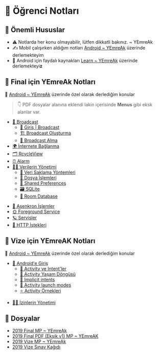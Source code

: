 # 📕 Öğrenci Notları

## 📢 Önemli Hususlar

- ⚠️ Notlarda her konu olmayabilir, lütfen dikkatli bakınız. ~ YEmreAk
- ✍ Mobil çalışırken aldığım notları [Android ~ YEmreAk](https://android.yemreak.com/) üzerinde derlemekteyim
- 🌟 Android için faydalı kaynakları [Learn ~ YEmreAk](https://learn.yemreak.com/android) üzerinde derlemekteyi**z**

## 📅 Final için YEmreAk Notları

🌟 [Android ~ YEmreAk](https://android.yemreak.com/) üzerinde özel olarak derlediğim konular

> 👇 PDF dosyalar alanına eklendi lakin içerisinde **Menus** gibi eksk alanlar var.

* [📢 Broadcast](https://android.yemreak.com/haberlesme/broadcast/)
    * [🔰 Giriş \| Broadcast](https://android.yemreak.com/haberlesme/broadcast/giris)
    * [🏗️ Broadcast Oluşturma](https://android.yemreak.com/haberlesme/broadcast/olusturma)
    * [📡 Broadcast Alma](https://android.yemreak.com/haberlesme/broadcast/receiver)
* [🌍 İnternete Bağlanma](https://android.yemreak.com/haberlesme/internete-baglanma)
* [🗂️ RcycleView](https://android.yemreak.com/gui/rcycleview)
* [⏰ Alarm](https://android.yemreak.com/arkaplan/alarm)
* [👨‍💼 Verilerin Yönetimi](https://android.yemreak.com/veriler/)
  * [🔸 Veri Saklama Yöntemleri](https://android.yemreak.com/veriler/veri-saklama-yoentemleri)
  * [📂 Dosya İşlemleri](https://android.yemreak.com/veriler/dosya-islemleri)
  * [👐 Shared Preferences](https://android.yemreak.com/veriler/shared-preferences)
  * [🗃️ SQLite](https://android.yemreak.com/veriler/sqlite)
  * [💽 Room Database](https://android.yemreak.com/veriler/room-database)
- [💫 Asenkron İşlemler](https://android.yemreak.com/arkaplan/asynctask-ve-asynctaskloader)
- [🌞 Foreground Service](https://android.yemreak.com/arkaplan/foreground-service)
- [🪐 Servisler](https://android.yemreak.com/arkaplan/android-servisleri)
- [💌 HTTP İstekleri](https://android.yemreak.com/haberlesme/http-istekleris)

## 📅 Vize için YEmreAK Notları

🌟 [Android ~ YEmreAk](https://android.yemreak.com/) üzerinde özel olarak derlediğim konular

* [🔰 Android'e Giriş](https://android.yemreak.com/giris)
  * [📃 Activity ve Intent'ler](https://android.yemreak.com/giris/activity-ve-intentler)
  * [💫 Activity Yaşam Döngüsü](https://android.yemreak.com/giris/activity-yasam-doenguesue)
  * [🏹 Implicit intents](https://android.yemreak.com/giris/implicit-intents)
  * [🏁 Activity launch modes](https://android.yemreak.com/giris/activity-launch-modes)
  * [⭐ Activity Örnekleri](https://android.yemreak.com/giris/activity-oernekleri)
- [👮‍♂️ İzinlerin Yönetimi](https://android.yemreak.com/temel/izinlerin-yoenetimi)

## 📂 Dosyalar

<!--YPackage.YGitbookIntegration-tarafından-otomatik-oluşturulmuştur-->

- [2019 Final MP ~ YEmreAk](2019%20Final%20MP%20~%20YEmreAk.pdf)
- [2019 Final PDF (Eksik v1) MP ~ YEmreAK](2019%20Final%20PDF%20%28Eksik%20v1%29%20MP%20~%20YEmreAK.pdf)
- [2019 Vize MP ~ YEmreAk](2019%20Vize%20MP%20~%20YEmreAk.pdf)
- [2019 Vize Sınav Kağıdı](2019%20Vize%20S%C4%B1nav%20Ka%C4%9F%C4%B1d%C4%B1.pdf)

<!--YPackage.YGitbookIntegration-tarafından-otomatik-oluşturulmuştur-->
